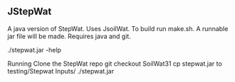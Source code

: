 JStepWat
--------

A java version of StepWat. Uses JsoilWat. To build run make.sh. A runnable jar file will be made. Requires java and git.

./stepwat.jar -help

Running
Clone the StepWat repo
git checkout SoilWat31
cp stepwat.jar to testing/Stepwat Inputs/
./stepwat.jar
 
